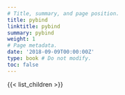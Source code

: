 ```yaml
---
# Title, summary, and page position.
title: pybind
linktitle: pybind
summary: pybind
weight: 1
# Page metadata.
date: '2018-09-09T00:00:00Z'
type: book # Do not modify.
toc: false
---
```


{{< list_children >}}